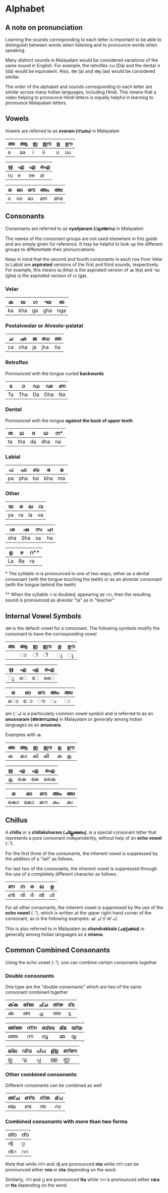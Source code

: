 # Alphabet

## A note on pronunciation

Learning the sounds corresponding to each letter is important to be able to distinguish between words when listening and to pronounce words when speaking. 

Many distinct sounds in Malayalam would be considered variations of the same sound in English. For example, the retroflex ഡ (Da) and the dental ദ (da) would be equivalent. Also, അ (a) and ആ (aa) would be considered similar.

The order of the alphabet and sounds corresponding to each letter are similar across many Indian languages, including Hindi. This means that a video helping to pronounce Hindi letters is equally helpful in learning to pronounce Malayalam letters.



## Vowels

Vowels are referred to as **svaram (സ്വരം)** in Malayalam

| അ  	| ആ  	| ഇ  	| ഈ  	| ഉ   	| ഊ  	|
|----	|----	|----	|----	|-----	|----	|
| a  	| aa 	| i  	| ii 	| u   	| uu 	|


| ഋ  	| എ  	| ഏ  	| ഐ  	|
|----	|----	|----	|----	|
| ru 	| e  	| ee 	| ai 	|

| ഒ  	| ഓ  	| ഔ  	| അം 	| അഃ  	|
|----	|----	|----	|----	|-----	|
| o  	| oo 	| au 	| am 	| aha 	|

## Consonants

Consonants are referred to as **vyañjanam (വ്യഞ്ജനം)** in Malayalam

The names of the consonant groups are not used elsewhere in this guide and are simply given for reference. It may be helpful to look up the different groups to differentiate their pronunciations.

Keep in mind that the second and fourth consonants in each row from Velar to Labial are **aspirated** versions of the first and third sounds, respectively. For example, this means ഖ (kha) is the aspirated version of ക (ka) and ഘ (gha) is the aspirated version of ഗ (ga).

### Velar
| ക   	| ഖ   	| ഗ  	| ഘ   	| ങ   	|
|-----	|-----	|----	|-----	|-----	|
| ka  	| kha 	| ga 	| gha 	| nga 	|

### Postalveolar or Alveolo-palatal
| ച   	| ഛ   	| ജ  	| ഝ   	| ഞ   	|
|-----	|-----	|----	|-----	|-----	|
| ca  	| cha 	| ja 	| jha 	| ña  	|

### Retroflex

Pronounced with the tongue curled **backwards**

| ട   	| ഠ   	| ഡ  	| ഢ   	| ണ   	|
|-----	|-----	|----	|-----	|-----	|
| Ta  	| Tha 	| Da 	| Dha 	| Na  	|

### Dental

Pronounced with the tongue **against the back of upper teeth**

| ത     | ഥ     | ദ    | ധ     | ന\*   |
| ----- | ----- | ---- | ----- | ----- |
| ta    | tha   | da   | dha   | na    |

### Labial
| പ   	| ഫ   	| ബ  	| ഭ   	| മ   	|
|-----	|-----	|----	|-----	|-----	|
| pa  	| pha 	| ba 	| bha 	| ma  	|

### Other
| യ   	| ര   	| ല  	| വ   	|
|-----	|-----	|----	|-----	|
| ya  	| ra  	| la 	| va  	|

| ശ   	| ഷ   	| സ  	| ഹ   	|
|-----	|-----	|----	|-----	|
| sha 	| Sha 	| sa 	| ha  	|

| ള     | ഴ     | റ\** |
| ----- | ----- | ---- |
| La    | Ra    | ra   |

\* The syllable ന is pronounced in one of two ways, either as a dental consonant (with the tongue touching the teeth) or as an alveolar consonant (with the tongue behind the teeth)

\*\* When the syllable റ is doubled, appearing as ററ, then the resulting sound is pronounced as alveolar "ta" as in "teacher"

## Internal Vowel Symbols
അ is the default vowel for a consonant. The following symbols modify the consonant to have the corresponding vowel

| അ | ആ | ഇ | ഈ  | ഉ  | ഊ |
|---|---|---|----|----|---|
|   | ാ | ി | ീ  | ു   | ൂ  |

| ഋ | എ | ഏ | ഐ  |
|---|---|---|----|
| ൃ  | െ | േ | ൈ  |

| ഒ | ഓ | ഔ | അം | അഃ |
|---|---|---|----|----|
| ൊ | ോ | ൗ | ം  | ഃ  |

am (ം) is a particularly common vowel symbol and is referred to as an **anusvaram (അനുസ്വാരം)** in Malayalam or generally among Indian languages as an **anusvara**.

Examples with ക

| അ | ആ | ഇ | ഈ  | ഉ  | ഊ |
|---|---|---|----|----|---|
| ക  | കാ | കി | കീ  | കു   | കൂ  |

| ഋ | എ | ഏ | ഐ  |
|---|---|---|----|
| കൃ  | കെ | കേ | കൈ  |

| ഒ | ഓ | ഔ | അം | അഃ |
|---|---|---|----|----|
| കൊ | കോ | കൗ | കം  | കഃ  |

## Chillus

A **chillu** or a **chillaksharam (ചില്ലക്ഷരം)**, is a special consonant letter that represents a pure consonant independently, without help of an **echo vowel** (്).

For the first three of the consonants, the inherent vowel is suppressed by the addition of a "tail" as follows.

For last two of the consonants, the inherent vowel is suppressed through the use of a completely different character as follows.

| ണ | ന | ര | ല | ള |
|---|---|---|---|---|
| ൺ | ൻ | ർ | ൽ | ൾ |

For all other consonants, the inherent vowel is suppressed by the use of the **echo vowel** (്), which is written at the upper right-hand corner of the consonant, as in the following examples: ക് ച് ട് ത് പ്.

This is also referred to in Malayalam as **chandrakkala (ചന്ദ്രക്കല)** or generally among Indian languages as a **virama**.


## Common Combined Consonants
Using the echo vowel (്), one can combine certain consonants together


### Double consonants
One type are the "double consonants" which are two of the same consonant combined together


| ക്‌ക | ങ്‌ങ | ച്‌ച | ത്‌ത | ട്‌ട |
|-------|-------|-------|-------|-------|
| ക്ക    | ങ്ങ    | ച്ച    | ത്ത    | ട്ട    |

| ഞ്‌ഞ | ന്‌ന | ബ്‌ബ | മ്‌മ | യ്‌യ |
|-------|-------|-------|-------|-------|
| ഞ്ഞ    | ന്ന    | ബ്ബ    | മ്മ    | യ്യ    |


| ല്‌ല | വ്‌വ | പ്‌പ | ള്‌ള | ണ്‌ണ |
|-------|-------|-------|-------|-------|
| ല്ല    | വ്വ    | പ്പ    | ള്ള    | ണ്ണ     |

### Other combined consonants
Different consonants can be combined as well

| ഞ്‌ച | ണ്‌ട | ന്‌ത | മ്‌പ |
|----|----|----|----|
| ഞ്ച | ണ്ട | ന്ത | മ്പ |


### Combined consonants with more than two forms

| ന്‌റ | റ്‌റ |
|----|----|
| ന്റ | റ്റ |
| ൻറ | ററ |

Note that while ന്‌റ and ന്റ are pronounced **nta** while ന്‌റ can be pronounced either **nra** or **nta** depending on the word.

Similarly, റ്‌റ and റ്റ are pronounced **tta** while ററ is pronounced either **rara** or **tta** depending on the word.